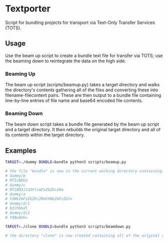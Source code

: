 # Textporter

Script for bundling projects for transport via Text-Only Transfer Services (TOTS).

## Usage

Use the beam up script to create a bundle text file for transfer via TOTS; use the beaming down to reintegrate the data on the high side.

### Beaming Up

The beam up script (scripts/beamup.py) takes a target directory and walks the directory's contents gathering all of the files and converting these into filename-filecontent pairs.  These are then output to a bundle file containing line-by-line entries of file name and base64 encoded file contents.

### Beaming Down

The beam down script takes a bundle file generated by the beam up script and a target directory.  It then rebuilds the original target directory and all of its contents within the target directory.

## Examples

```bash
TARGET=./dummy BUNDLE=bundle python3 scripts/beamup.py

# the file "bundle" is now in the current working directory containing:
# dummy/b
# MTIzNDU2
# dummy/c
# MTI0M3Jld3FlcmFzZGZhc2Rm
# dummy/a
# YXNkZmFzZGZhc2RmYXNkZmFzZGY=
# dummy/d/1
# b3Jhbmdl
# dummy/d/2
# YXBwbGU=

TARGET=./clone BUNDLE=bundle python3 scripts/beamdown.py

# the directory "clone" is now created containing all of the original contents of "dummy"

```
